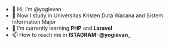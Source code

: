 - 👋 Hi, I’m @yogievan
- 👀 Now I study in Universitas Kristen Duta Wacana and Sistem Information Major
- 🌱 I’m currently learning <b>PHP</b> and <b>Laravel</b>
- 📫 How to reach me in <b> ISTAGRAM: @yogievan_ </b>
